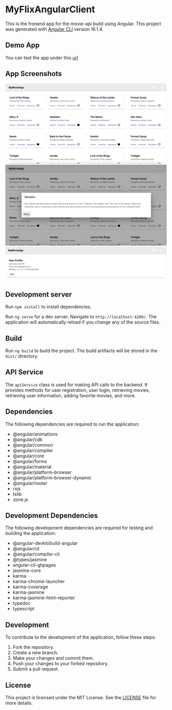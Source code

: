 # MyFlixAngularClient

This is the fronend app for the movie-api build using Angular. This project was generated with [Angular CLI](https://github.com/angular/angular-cli) version 16.1.4.

## Demo App

You can test the app under this [url](https://leapapadopoulos.github.io/myFlix-Angular-client/)

## App Screenshots

![Movie View](image.png)
![Movie Details](image-1.png)
![Profile View](image-2.png)

## Development server

Run `npm install` to install dependencies.

Run `ng serve` for a dev server. Navigate to `http://localhost:4200/`. The application will automatically reload if you change any of the source files.

## Build

Run `ng build` to build the project. The build artifacts will be stored in the `dist/` directory.

## API Service

The `apiService` class is used for making API calls to the backend. It provides methods for user registration, user login, retrieving movies, retrieving user information, adding favorite movies, and more.

## Dependencies

The following dependencies are required to run the application:

- @angular/animations
- @angular/cdk
- @angular/common
- @angular/compiler
- @angular/core
- @angular/forms
- @angular/material
- @angular/platform-browser
- @angular/platform-browser-dynamic
- @angular/router
- rxjs
- tslib
- zone.js

## Development Dependencies

The following development dependencies are required for testing and building the application:

- @angular-devkit/build-angular
- @angular/cli
- @angular/compiler-cli
- @types/jasmine
- angular-cli-ghpages
- jasmine-core
- karma
- karma-chrome-launcher
- karma-coverage
- karma-jasmine
- karma-jasmine-html-reporter
- typedoc
- typescript

## Development

To contribute to the development of the application, follow these steps:

1. Fork the repository.
2. Create a new branch.
3. Make your changes and commit them.
4. Push your changes to your forked repository.
5. Submit a pull request.

## License

This project is licensed under the MIT License. See the [LICENSE](LICENSE) file for more details.
